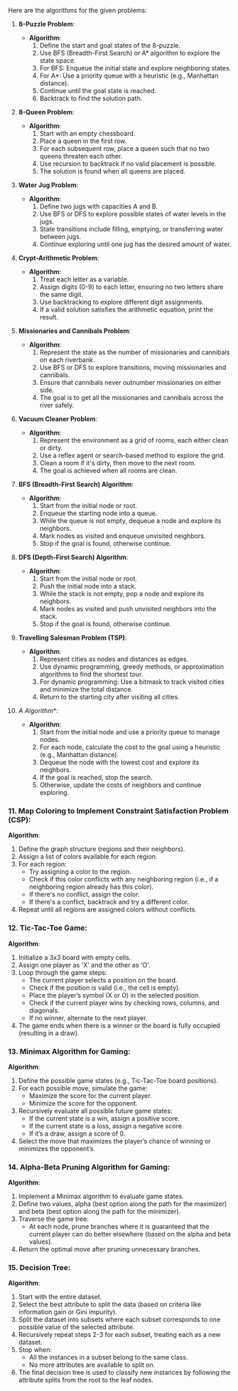 Here are the algorithms for the given problems:

1. **8-Puzzle Problem**:
   - **Algorithm**:
     1. Define the start and goal states of the 8-puzzle.
     2. Use BFS (Breadth-First Search) or A* algorithm to explore the state space.
     3. For BFS: Enqueue the initial state and explore neighboring states.
     4. For A*: Use a priority queue with a heuristic (e.g., Manhattan distance).
     5. Continue until the goal state is reached.
     6. Backtrack to find the solution path.

2. **8-Queen Problem**:
   - **Algorithm**:
     1. Start with an empty chessboard.
     2. Place a queen in the first row.
     3. For each subsequent row, place a queen such that no two queens threaten each other.
     4. Use recursion to backtrack if no valid placement is possible.
     5. The solution is found when all queens are placed.

3. **Water Jug Problem**:
   - **Algorithm**:
     1. Define two jugs with capacities A and B.
     2. Use BFS or DFS to explore possible states of water levels in the jugs.
     3. State transitions include filling, emptying, or transferring water between jugs.
     4. Continue exploring until one jug has the desired amount of water.

4. **Crypt-Arithmetic Problem**:
   - **Algorithm**:
     1. Treat each letter as a variable.
     2. Assign digits (0-9) to each letter, ensuring no two letters share the same digit.
     3. Use backtracking to explore different digit assignments.
     4. If a valid solution satisfies the arithmetic equation, print the result.

5. **Missionaries and Cannibals Problem**:
   - **Algorithm**:
     1. Represent the state as the number of missionaries and cannibals on each riverbank.
     2. Use BFS or DFS to explore transitions, moving missionaries and cannibals.
     3. Ensure that cannibals never outnumber missionaries on either side.
     4. The goal is to get all the missionaries and cannibals across the river safely.

6. **Vacuum Cleaner Problem**:
   - **Algorithm**:
     1. Represent the environment as a grid of rooms, each either clean or dirty.
     2. Use a reflex agent or search-based method to explore the grid.
     3. Clean a room if it's dirty, then move to the next room.
     4. The goal is achieved when all rooms are clean.

7. **BFS (Breadth-First Search) Algorithm**:
   - **Algorithm**:
     1. Start from the initial node or root.
     2. Enqueue the starting node into a queue.
     3. While the queue is not empty, dequeue a node and explore its neighbors.
     4. Mark nodes as visited and enqueue unvisited neighbors.
     5. Stop if the goal is found, otherwise continue.

8. **DFS (Depth-First Search) Algorithm**:
   - **Algorithm**:
     1. Start from the initial node or root.
     2. Push the initial node into a stack.
     3. While the stack is not empty, pop a node and explore its neighbors.
     4. Mark nodes as visited and push unvisited neighbors into the stack.
     5. Stop if the goal is found, otherwise continue.

9. **Travelling Salesman Problem (TSP)**:
   - **Algorithm**:
     1. Represent cities as nodes and distances as edges.
     2. Use dynamic programming, greedy methods, or approximation algorithms to find the shortest tour.
     3. For dynamic programming: Use a bitmask to track visited cities and minimize the total distance.
     4. Return to the starting city after visiting all cities.

10. **A* Algorithm**:
    - **Algorithm**:
      1. Start from the initial node and use a priority queue to manage nodes.
      2. For each node, calculate the cost to the goal using a heuristic (e.g., Manhattan distance).
      3. Dequeue the node with the lowest cost and explore its neighbors.
      4. If the goal is reached, stop the search.
      5. Otherwise, update the costs of neighbors and continue exploring.

### 11. **Map Coloring to Implement Constraint Satisfaction Problem (CSP)**:
**Algorithm**:
1. Define the graph structure (regions and their neighbors).
2. Assign a list of colors available for each region.
3. For each region:
   - Try assigning a color to the region.
   - Check if this color conflicts with any neighboring region (i.e., if a neighboring region already has this color).
   - If there's no conflict, assign the color.
   - If there's a conflict, backtrack and try a different color.
4. Repeat until all regions are assigned colors without conflicts.

### 12. **Tic-Tac-Toe Game**:
**Algorithm**:
1. Initialize a 3x3 board with empty cells.
2. Assign one player as 'X' and the other as 'O'.
3. Loop through the game steps:
   - The current player selects a position on the board.
   - Check if the position is valid (i.e., the cell is empty).
   - Place the player’s symbol (X or O) in the selected position.
   - Check if the current player wins by checking rows, columns, and diagonals.
   - If no winner, alternate to the next player.
4. The game ends when there is a winner or the board is fully occupied (resulting in a draw).

### 13. **Minimax Algorithm for Gaming**:
**Algorithm**:
1. Define the possible game states (e.g., Tic-Tac-Toe board positions).
2. For each possible move, simulate the game:
   - Maximize the score for the current player.
   - Minimize the score for the opponent.
3. Recursively evaluate all possible future game states:
   - If the current state is a win, assign a positive score.
   - If the current state is a loss, assign a negative score.
   - If it’s a draw, assign a score of 0.
4. Select the move that maximizes the player’s chance of winning or minimizes the opponent’s.

### 14. **Alpha-Beta Pruning Algorithm for Gaming**:
**Algorithm**:
1. Implement a Minimax algorithm to evaluate game states.
2. Define two values, alpha (best option along the path for the maximizer) and beta (best option along the path for the minimizer).
3. Traverse the game tree:
   - At each node, prune branches where it is guaranteed that the current player can do better elsewhere (based on the alpha and beta values).
4. Return the optimal move after pruning unnecessary branches.

### 15. **Decision Tree**:
**Algorithm**:
1. Start with the entire dataset.
2. Select the best attribute to split the data (based on criteria like information gain or Gini impurity).
3. Split the dataset into subsets where each subset corresponds to one possible value of the selected attribute.
4. Recursively repeat steps 2-3 for each subset, treating each as a new dataset.
5. Stop when:
   - All the instances in a subset belong to the same class.
   - No more attributes are available to split on.
6. The final decision tree is used to classify new instances by following the attribute splits from the root to the leaf nodes.

